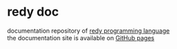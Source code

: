 # redy doc

documentation repository of [redy programming language](https://github.com/pugur523/redy/)  
the documentation site is available on [GitHub pages](https://pugur523.github.io/redy_doc/)  
